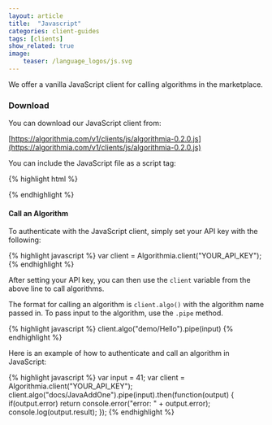 ```yaml
---
layout: article
title:  "Javascript"
categories: client-guides
tags: [clients]
show_related: true
image:
    teaser: /language_logos/js.svg
---
```


We offer a vanilla JavaScript client for calling algorithms in the marketplace.

### Download

You can download our JavaScript client from:

[https://algorithmia.com/v1/clients/js/algorithmia-0.2.0.js](https://algorithmia.com/v1/clients/js/algorithmia-0.2.0.js)

You can include the JavaScript file as a script tag:

{% highlight html %}
<script src="//algorithmia.com/v1/clients/js/algorithmia-0.2.0.js" type="text/javascript"></script>
{% endhighlight %}

#### Call an Algorithm

To authenticate with the JavaScript client, simply set your API key with the following:

{% highlight javascript %}
var client = Algorithmia.client("YOUR_API_KEY");
{% endhighlight %}

After setting your API key, you can then use the `client` variable from the above line to call algorithms.

The format for calling an algorithm is `client.algo()` with the algorithm name passed in. To pass input to the algorithm, use the `.pipe` method.

{% highlight javascript %}
client.algo("demo/Hello").pipe(input)
{% endhighlight %}

Here is an example of how to authenticate and call an algorithm in JavaScript:

{% highlight javascript %}
var input = 41;
var client = Algorithmia.client("YOUR_API_KEY");
client.algo("docs/JavaAddOne").pipe(input).then(function(output) {
  if(output.error) return console.error("error: " + output.error);
  console.log(output.result);
});
{% endhighlight %}